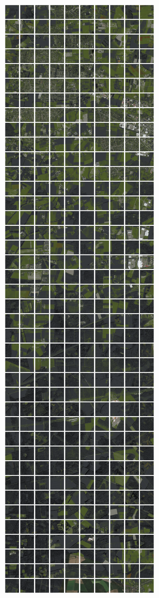 <html>
<div>
<img src="https://github.com/HakkaTjakka/NL_TILE_MAP/blob/main/18/615/-1029/r.6150.-10290.png" height="44" width="44">
<img src="https://github.com/HakkaTjakka/NL_TILE_MAP/blob/main/18/615/-1029/r.6151.-10290.png" height="44" width="44">
<img src="https://github.com/HakkaTjakka/NL_TILE_MAP/blob/main/18/615/-1029/r.6152.-10290.png" height="44" width="44">
<img src="https://github.com/HakkaTjakka/NL_TILE_MAP/blob/main/18/615/-1029/r.6153.-10290.png" height="44" width="44">
<img src="https://github.com/HakkaTjakka/NL_TILE_MAP/blob/main/18/615/-1029/r.6154.-10290.png" height="44" width="44">
<img src="https://github.com/HakkaTjakka/NL_TILE_MAP/blob/main/18/615/-1029/r.6155.-10290.png" height="44" width="44">
<img src="https://github.com/HakkaTjakka/NL_TILE_MAP/blob/main/18/615/-1029/r.6156.-10290.png" height="44" width="44">
<img src="https://github.com/HakkaTjakka/NL_TILE_MAP/blob/main/18/615/-1029/r.6157.-10290.png" height="44" width="44">
<img src="https://github.com/HakkaTjakka/NL_TILE_MAP/blob/main/18/615/-1029/r.6158.-10290.png" height="44" width="44">
<img src="https://github.com/HakkaTjakka/NL_TILE_MAP/blob/main/18/615/-1029/r.6159.-10290.png" height="44" width="44">
<img src="https://github.com/HakkaTjakka/NL_TILE_MAP/blob/main/18/616/-1029/r.6160.-10290.png" height="44" width="44">
<img src="https://github.com/HakkaTjakka/NL_TILE_MAP/blob/main/18/616/-1029/r.6161.-10290.png" height="44" width="44">
<img src="https://github.com/HakkaTjakka/NL_TILE_MAP/blob/main/18/616/-1029/r.6162.-10290.png" height="44" width="44">
<img src="https://github.com/HakkaTjakka/NL_TILE_MAP/blob/main/18/616/-1029/r.6163.-10290.png" height="44" width="44">
<img src="https://github.com/HakkaTjakka/NL_TILE_MAP/blob/main/18/616/-1029/r.6164.-10290.png" height="44" width="44">
<img src="https://github.com/HakkaTjakka/NL_TILE_MAP/blob/main/18/616/-1029/r.6165.-10290.png" height="44" width="44">
<img src="https://github.com/HakkaTjakka/NL_TILE_MAP/blob/main/18/616/-1029/r.6166.-10290.png" height="44" width="44">
<img src="https://github.com/HakkaTjakka/NL_TILE_MAP/blob/main/18/616/-1029/r.6167.-10290.png" height="44" width="44">
<img src="https://github.com/HakkaTjakka/NL_TILE_MAP/blob/main/18/616/-1029/r.6168.-10290.png" height="44" width="44">
<img src="https://github.com/HakkaTjakka/NL_TILE_MAP/blob/main/18/616/-1029/r.6169.-10290.png" height="44" width="44">
<br>
<img src="https://github.com/HakkaTjakka/NL_TILE_MAP/blob/main/18/615/-1029/r.6150.-10289.png" height="44" width="44">
<img src="https://github.com/HakkaTjakka/NL_TILE_MAP/blob/main/18/615/-1029/r.6151.-10289.png" height="44" width="44">
<img src="https://github.com/HakkaTjakka/NL_TILE_MAP/blob/main/18/615/-1029/r.6152.-10289.png" height="44" width="44">
<img src="https://github.com/HakkaTjakka/NL_TILE_MAP/blob/main/18/615/-1029/r.6153.-10289.png" height="44" width="44">
<img src="https://github.com/HakkaTjakka/NL_TILE_MAP/blob/main/18/615/-1029/r.6154.-10289.png" height="44" width="44">
<img src="https://github.com/HakkaTjakka/NL_TILE_MAP/blob/main/18/615/-1029/r.6155.-10289.png" height="44" width="44">
<img src="https://github.com/HakkaTjakka/NL_TILE_MAP/blob/main/18/615/-1029/r.6156.-10289.png" height="44" width="44">
<img src="https://github.com/HakkaTjakka/NL_TILE_MAP/blob/main/18/615/-1029/r.6157.-10289.png" height="44" width="44">
<img src="https://github.com/HakkaTjakka/NL_TILE_MAP/blob/main/18/615/-1029/r.6158.-10289.png" height="44" width="44">
<img src="https://github.com/HakkaTjakka/NL_TILE_MAP/blob/main/18/615/-1029/r.6159.-10289.png" height="44" width="44">
<img src="https://github.com/HakkaTjakka/NL_TILE_MAP/blob/main/18/616/-1029/r.6160.-10289.png" height="44" width="44">
<img src="https://github.com/HakkaTjakka/NL_TILE_MAP/blob/main/18/616/-1029/r.6161.-10289.png" height="44" width="44">
<img src="https://github.com/HakkaTjakka/NL_TILE_MAP/blob/main/18/616/-1029/r.6162.-10289.png" height="44" width="44">
<img src="https://github.com/HakkaTjakka/NL_TILE_MAP/blob/main/18/616/-1029/r.6163.-10289.png" height="44" width="44">
<img src="https://github.com/HakkaTjakka/NL_TILE_MAP/blob/main/18/616/-1029/r.6164.-10289.png" height="44" width="44">
<img src="https://github.com/HakkaTjakka/NL_TILE_MAP/blob/main/18/616/-1029/r.6165.-10289.png" height="44" width="44">
<img src="https://github.com/HakkaTjakka/NL_TILE_MAP/blob/main/18/616/-1029/r.6166.-10289.png" height="44" width="44">
<img src="https://github.com/HakkaTjakka/NL_TILE_MAP/blob/main/18/616/-1029/r.6167.-10289.png" height="44" width="44">
<img src="https://github.com/HakkaTjakka/NL_TILE_MAP/blob/main/18/616/-1029/r.6168.-10289.png" height="44" width="44">
<img src="https://github.com/HakkaTjakka/NL_TILE_MAP/blob/main/18/616/-1029/r.6169.-10289.png" height="44" width="44">
<br>
<img src="https://github.com/HakkaTjakka/NL_TILE_MAP/blob/main/18/615/-1029/r.6150.-10288.png" height="44" width="44">
<img src="https://github.com/HakkaTjakka/NL_TILE_MAP/blob/main/18/615/-1029/r.6151.-10288.png" height="44" width="44">
<img src="https://github.com/HakkaTjakka/NL_TILE_MAP/blob/main/18/615/-1029/r.6152.-10288.png" height="44" width="44">
<img src="https://github.com/HakkaTjakka/NL_TILE_MAP/blob/main/18/615/-1029/r.6153.-10288.png" height="44" width="44">
<img src="https://github.com/HakkaTjakka/NL_TILE_MAP/blob/main/18/615/-1029/r.6154.-10288.png" height="44" width="44">
<img src="https://github.com/HakkaTjakka/NL_TILE_MAP/blob/main/18/615/-1029/r.6155.-10288.png" height="44" width="44">
<img src="https://github.com/HakkaTjakka/NL_TILE_MAP/blob/main/18/615/-1029/r.6156.-10288.png" height="44" width="44">
<img src="https://github.com/HakkaTjakka/NL_TILE_MAP/blob/main/18/615/-1029/r.6157.-10288.png" height="44" width="44">
<img src="https://github.com/HakkaTjakka/NL_TILE_MAP/blob/main/18/615/-1029/r.6158.-10288.png" height="44" width="44">
<img src="https://github.com/HakkaTjakka/NL_TILE_MAP/blob/main/18/615/-1029/r.6159.-10288.png" height="44" width="44">
<img src="https://github.com/HakkaTjakka/NL_TILE_MAP/blob/main/18/616/-1029/r.6160.-10288.png" height="44" width="44">
<img src="https://github.com/HakkaTjakka/NL_TILE_MAP/blob/main/18/616/-1029/r.6161.-10288.png" height="44" width="44">
<img src="https://github.com/HakkaTjakka/NL_TILE_MAP/blob/main/18/616/-1029/r.6162.-10288.png" height="44" width="44">
<img src="https://github.com/HakkaTjakka/NL_TILE_MAP/blob/main/18/616/-1029/r.6163.-10288.png" height="44" width="44">
<img src="https://github.com/HakkaTjakka/NL_TILE_MAP/blob/main/18/616/-1029/r.6164.-10288.png" height="44" width="44">
<img src="https://github.com/HakkaTjakka/NL_TILE_MAP/blob/main/18/616/-1029/r.6165.-10288.png" height="44" width="44">
<img src="https://github.com/HakkaTjakka/NL_TILE_MAP/blob/main/18/616/-1029/r.6166.-10288.png" height="44" width="44">
<img src="https://github.com/HakkaTjakka/NL_TILE_MAP/blob/main/18/616/-1029/r.6167.-10288.png" height="44" width="44">
<img src="https://github.com/HakkaTjakka/NL_TILE_MAP/blob/main/18/616/-1029/r.6168.-10288.png" height="44" width="44">
<img src="https://github.com/HakkaTjakka/NL_TILE_MAP/blob/main/18/616/-1029/r.6169.-10288.png" height="44" width="44">
<br>
<img src="https://github.com/HakkaTjakka/NL_TILE_MAP/blob/main/18/615/-1029/r.6150.-10287.png" height="44" width="44">
<img src="https://github.com/HakkaTjakka/NL_TILE_MAP/blob/main/18/615/-1029/r.6151.-10287.png" height="44" width="44">
<img src="https://github.com/HakkaTjakka/NL_TILE_MAP/blob/main/18/615/-1029/r.6152.-10287.png" height="44" width="44">
<img src="https://github.com/HakkaTjakka/NL_TILE_MAP/blob/main/18/615/-1029/r.6153.-10287.png" height="44" width="44">
<img src="https://github.com/HakkaTjakka/NL_TILE_MAP/blob/main/18/615/-1029/r.6154.-10287.png" height="44" width="44">
<img src="https://github.com/HakkaTjakka/NL_TILE_MAP/blob/main/18/615/-1029/r.6155.-10287.png" height="44" width="44">
<img src="https://github.com/HakkaTjakka/NL_TILE_MAP/blob/main/18/615/-1029/r.6156.-10287.png" height="44" width="44">
<img src="https://github.com/HakkaTjakka/NL_TILE_MAP/blob/main/18/615/-1029/r.6157.-10287.png" height="44" width="44">
<img src="https://github.com/HakkaTjakka/NL_TILE_MAP/blob/main/18/615/-1029/r.6158.-10287.png" height="44" width="44">
<img src="https://github.com/HakkaTjakka/NL_TILE_MAP/blob/main/18/615/-1029/r.6159.-10287.png" height="44" width="44">
<img src="https://github.com/HakkaTjakka/NL_TILE_MAP/blob/main/18/616/-1029/r.6160.-10287.png" height="44" width="44">
<img src="https://github.com/HakkaTjakka/NL_TILE_MAP/blob/main/18/616/-1029/r.6161.-10287.png" height="44" width="44">
<img src="https://github.com/HakkaTjakka/NL_TILE_MAP/blob/main/18/616/-1029/r.6162.-10287.png" height="44" width="44">
<img src="https://github.com/HakkaTjakka/NL_TILE_MAP/blob/main/18/616/-1029/r.6163.-10287.png" height="44" width="44">
<img src="https://github.com/HakkaTjakka/NL_TILE_MAP/blob/main/18/616/-1029/r.6164.-10287.png" height="44" width="44">
<img src="https://github.com/HakkaTjakka/NL_TILE_MAP/blob/main/18/616/-1029/r.6165.-10287.png" height="44" width="44">
<img src="https://github.com/HakkaTjakka/NL_TILE_MAP/blob/main/18/616/-1029/r.6166.-10287.png" height="44" width="44">
<img src="https://github.com/HakkaTjakka/NL_TILE_MAP/blob/main/18/616/-1029/r.6167.-10287.png" height="44" width="44">
<img src="https://github.com/HakkaTjakka/NL_TILE_MAP/blob/main/18/616/-1029/r.6168.-10287.png" height="44" width="44">
<img src="https://github.com/HakkaTjakka/NL_TILE_MAP/blob/main/18/616/-1029/r.6169.-10287.png" height="44" width="44">
<br>
<img src="https://github.com/HakkaTjakka/NL_TILE_MAP/blob/main/18/615/-1029/r.6150.-10286.png" height="44" width="44">
<img src="https://github.com/HakkaTjakka/NL_TILE_MAP/blob/main/18/615/-1029/r.6151.-10286.png" height="44" width="44">
<img src="https://github.com/HakkaTjakka/NL_TILE_MAP/blob/main/18/615/-1029/r.6152.-10286.png" height="44" width="44">
<img src="https://github.com/HakkaTjakka/NL_TILE_MAP/blob/main/18/615/-1029/r.6153.-10286.png" height="44" width="44">
<img src="https://github.com/HakkaTjakka/NL_TILE_MAP/blob/main/18/615/-1029/r.6154.-10286.png" height="44" width="44">
<img src="https://github.com/HakkaTjakka/NL_TILE_MAP/blob/main/18/615/-1029/r.6155.-10286.png" height="44" width="44">
<img src="https://github.com/HakkaTjakka/NL_TILE_MAP/blob/main/18/615/-1029/r.6156.-10286.png" height="44" width="44">
<img src="https://github.com/HakkaTjakka/NL_TILE_MAP/blob/main/18/615/-1029/r.6157.-10286.png" height="44" width="44">
<img src="https://github.com/HakkaTjakka/NL_TILE_MAP/blob/main/18/615/-1029/r.6158.-10286.png" height="44" width="44">
<img src="https://github.com/HakkaTjakka/NL_TILE_MAP/blob/main/18/615/-1029/r.6159.-10286.png" height="44" width="44">
<img src="https://github.com/HakkaTjakka/NL_TILE_MAP/blob/main/18/616/-1029/r.6160.-10286.png" height="44" width="44">
<img src="https://github.com/HakkaTjakka/NL_TILE_MAP/blob/main/18/616/-1029/r.6161.-10286.png" height="44" width="44">
<img src="https://github.com/HakkaTjakka/NL_TILE_MAP/blob/main/18/616/-1029/r.6162.-10286.png" height="44" width="44">
<img src="https://github.com/HakkaTjakka/NL_TILE_MAP/blob/main/18/616/-1029/r.6163.-10286.png" height="44" width="44">
<img src="https://github.com/HakkaTjakka/NL_TILE_MAP/blob/main/18/616/-1029/r.6164.-10286.png" height="44" width="44">
<img src="https://github.com/HakkaTjakka/NL_TILE_MAP/blob/main/18/616/-1029/r.6165.-10286.png" height="44" width="44">
<img src="https://github.com/HakkaTjakka/NL_TILE_MAP/blob/main/18/616/-1029/r.6166.-10286.png" height="44" width="44">
<img src="https://github.com/HakkaTjakka/NL_TILE_MAP/blob/main/18/616/-1029/r.6167.-10286.png" height="44" width="44">
<img src="https://github.com/HakkaTjakka/NL_TILE_MAP/blob/main/18/616/-1029/r.6168.-10286.png" height="44" width="44">
<img src="https://github.com/HakkaTjakka/NL_TILE_MAP/blob/main/18/616/-1029/r.6169.-10286.png" height="44" width="44">
<br>
<img src="https://github.com/HakkaTjakka/NL_TILE_MAP/blob/main/18/615/-1029/r.6150.-10285.png" height="44" width="44">
<img src="https://github.com/HakkaTjakka/NL_TILE_MAP/blob/main/18/615/-1029/r.6151.-10285.png" height="44" width="44">
<img src="https://github.com/HakkaTjakka/NL_TILE_MAP/blob/main/18/615/-1029/r.6152.-10285.png" height="44" width="44">
<img src="https://github.com/HakkaTjakka/NL_TILE_MAP/blob/main/18/615/-1029/r.6153.-10285.png" height="44" width="44">
<img src="https://github.com/HakkaTjakka/NL_TILE_MAP/blob/main/18/615/-1029/r.6154.-10285.png" height="44" width="44">
<img src="https://github.com/HakkaTjakka/NL_TILE_MAP/blob/main/18/615/-1029/r.6155.-10285.png" height="44" width="44">
<img src="https://github.com/HakkaTjakka/NL_TILE_MAP/blob/main/18/615/-1029/r.6156.-10285.png" height="44" width="44">
<img src="https://github.com/HakkaTjakka/NL_TILE_MAP/blob/main/18/615/-1029/r.6157.-10285.png" height="44" width="44">
<img src="https://github.com/HakkaTjakka/NL_TILE_MAP/blob/main/18/615/-1029/r.6158.-10285.png" height="44" width="44">
<img src="https://github.com/HakkaTjakka/NL_TILE_MAP/blob/main/18/615/-1029/r.6159.-10285.png" height="44" width="44">
<img src="https://github.com/HakkaTjakka/NL_TILE_MAP/blob/main/18/616/-1029/r.6160.-10285.png" height="44" width="44">
<img src="https://github.com/HakkaTjakka/NL_TILE_MAP/blob/main/18/616/-1029/r.6161.-10285.png" height="44" width="44">
<img src="https://github.com/HakkaTjakka/NL_TILE_MAP/blob/main/18/616/-1029/r.6162.-10285.png" height="44" width="44">
<img src="https://github.com/HakkaTjakka/NL_TILE_MAP/blob/main/18/616/-1029/r.6163.-10285.png" height="44" width="44">
<img src="https://github.com/HakkaTjakka/NL_TILE_MAP/blob/main/18/616/-1029/r.6164.-10285.png" height="44" width="44">
<img src="https://github.com/HakkaTjakka/NL_TILE_MAP/blob/main/18/616/-1029/r.6165.-10285.png" height="44" width="44">
<img src="https://github.com/HakkaTjakka/NL_TILE_MAP/blob/main/18/616/-1029/r.6166.-10285.png" height="44" width="44">
<img src="https://github.com/HakkaTjakka/NL_TILE_MAP/blob/main/18/616/-1029/r.6167.-10285.png" height="44" width="44">
<img src="https://github.com/HakkaTjakka/NL_TILE_MAP/blob/main/18/616/-1029/r.6168.-10285.png" height="44" width="44">
<img src="https://github.com/HakkaTjakka/NL_TILE_MAP/blob/main/18/616/-1029/r.6169.-10285.png" height="44" width="44">
<br>
<img src="https://github.com/HakkaTjakka/NL_TILE_MAP/blob/main/18/615/-1029/r.6150.-10284.png" height="44" width="44">
<img src="https://github.com/HakkaTjakka/NL_TILE_MAP/blob/main/18/615/-1029/r.6151.-10284.png" height="44" width="44">
<img src="https://github.com/HakkaTjakka/NL_TILE_MAP/blob/main/18/615/-1029/r.6152.-10284.png" height="44" width="44">
<img src="https://github.com/HakkaTjakka/NL_TILE_MAP/blob/main/18/615/-1029/r.6153.-10284.png" height="44" width="44">
<img src="https://github.com/HakkaTjakka/NL_TILE_MAP/blob/main/18/615/-1029/r.6154.-10284.png" height="44" width="44">
<img src="https://github.com/HakkaTjakka/NL_TILE_MAP/blob/main/18/615/-1029/r.6155.-10284.png" height="44" width="44">
<img src="https://github.com/HakkaTjakka/NL_TILE_MAP/blob/main/18/615/-1029/r.6156.-10284.png" height="44" width="44">
<img src="https://github.com/HakkaTjakka/NL_TILE_MAP/blob/main/18/615/-1029/r.6157.-10284.png" height="44" width="44">
<img src="https://github.com/HakkaTjakka/NL_TILE_MAP/blob/main/18/615/-1029/r.6158.-10284.png" height="44" width="44">
<img src="https://github.com/HakkaTjakka/NL_TILE_MAP/blob/main/18/615/-1029/r.6159.-10284.png" height="44" width="44">
<img src="https://github.com/HakkaTjakka/NL_TILE_MAP/blob/main/18/616/-1029/r.6160.-10284.png" height="44" width="44">
<img src="https://github.com/HakkaTjakka/NL_TILE_MAP/blob/main/18/616/-1029/r.6161.-10284.png" height="44" width="44">
<img src="https://github.com/HakkaTjakka/NL_TILE_MAP/blob/main/18/616/-1029/r.6162.-10284.png" height="44" width="44">
<img src="https://github.com/HakkaTjakka/NL_TILE_MAP/blob/main/18/616/-1029/r.6163.-10284.png" height="44" width="44">
<img src="https://github.com/HakkaTjakka/NL_TILE_MAP/blob/main/18/616/-1029/r.6164.-10284.png" height="44" width="44">
<img src="https://github.com/HakkaTjakka/NL_TILE_MAP/blob/main/18/616/-1029/r.6165.-10284.png" height="44" width="44">
<img src="https://github.com/HakkaTjakka/NL_TILE_MAP/blob/main/18/616/-1029/r.6166.-10284.png" height="44" width="44">
<img src="https://github.com/HakkaTjakka/NL_TILE_MAP/blob/main/18/616/-1029/r.6167.-10284.png" height="44" width="44">
<img src="https://github.com/HakkaTjakka/NL_TILE_MAP/blob/main/18/616/-1029/r.6168.-10284.png" height="44" width="44">
<img src="https://github.com/HakkaTjakka/NL_TILE_MAP/blob/main/18/616/-1029/r.6169.-10284.png" height="44" width="44">
<br>
<img src="https://github.com/HakkaTjakka/NL_TILE_MAP/blob/main/18/615/-1029/r.6150.-10283.png" height="44" width="44">
<img src="https://github.com/HakkaTjakka/NL_TILE_MAP/blob/main/18/615/-1029/r.6151.-10283.png" height="44" width="44">
<img src="https://github.com/HakkaTjakka/NL_TILE_MAP/blob/main/18/615/-1029/r.6152.-10283.png" height="44" width="44">
<img src="https://github.com/HakkaTjakka/NL_TILE_MAP/blob/main/18/615/-1029/r.6153.-10283.png" height="44" width="44">
<img src="https://github.com/HakkaTjakka/NL_TILE_MAP/blob/main/18/615/-1029/r.6154.-10283.png" height="44" width="44">
<img src="https://github.com/HakkaTjakka/NL_TILE_MAP/blob/main/18/615/-1029/r.6155.-10283.png" height="44" width="44">
<img src="https://github.com/HakkaTjakka/NL_TILE_MAP/blob/main/18/615/-1029/r.6156.-10283.png" height="44" width="44">
<img src="https://github.com/HakkaTjakka/NL_TILE_MAP/blob/main/18/615/-1029/r.6157.-10283.png" height="44" width="44">
<img src="https://github.com/HakkaTjakka/NL_TILE_MAP/blob/main/18/615/-1029/r.6158.-10283.png" height="44" width="44">
<img src="https://github.com/HakkaTjakka/NL_TILE_MAP/blob/main/18/615/-1029/r.6159.-10283.png" height="44" width="44">
<img src="https://github.com/HakkaTjakka/NL_TILE_MAP/blob/main/18/616/-1029/r.6160.-10283.png" height="44" width="44">
<img src="https://github.com/HakkaTjakka/NL_TILE_MAP/blob/main/18/616/-1029/r.6161.-10283.png" height="44" width="44">
<img src="https://github.com/HakkaTjakka/NL_TILE_MAP/blob/main/18/616/-1029/r.6162.-10283.png" height="44" width="44">
<img src="https://github.com/HakkaTjakka/NL_TILE_MAP/blob/main/18/616/-1029/r.6163.-10283.png" height="44" width="44">
<img src="https://github.com/HakkaTjakka/NL_TILE_MAP/blob/main/18/616/-1029/r.6164.-10283.png" height="44" width="44">
<img src="https://github.com/HakkaTjakka/NL_TILE_MAP/blob/main/18/616/-1029/r.6165.-10283.png" height="44" width="44">
<img src="https://github.com/HakkaTjakka/NL_TILE_MAP/blob/main/18/616/-1029/r.6166.-10283.png" height="44" width="44">
<img src="https://github.com/HakkaTjakka/NL_TILE_MAP/blob/main/18/616/-1029/r.6167.-10283.png" height="44" width="44">
<img src="https://github.com/HakkaTjakka/NL_TILE_MAP/blob/main/18/616/-1029/r.6168.-10283.png" height="44" width="44">
<img src="https://github.com/HakkaTjakka/NL_TILE_MAP/blob/main/18/616/-1029/r.6169.-10283.png" height="44" width="44">
<br>
<img src="https://github.com/HakkaTjakka/NL_TILE_MAP/blob/main/18/615/-1029/r.6150.-10282.png" height="44" width="44">
<img src="https://github.com/HakkaTjakka/NL_TILE_MAP/blob/main/18/615/-1029/r.6151.-10282.png" height="44" width="44">
<img src="https://github.com/HakkaTjakka/NL_TILE_MAP/blob/main/18/615/-1029/r.6152.-10282.png" height="44" width="44">
<img src="https://github.com/HakkaTjakka/NL_TILE_MAP/blob/main/18/615/-1029/r.6153.-10282.png" height="44" width="44">
<img src="https://github.com/HakkaTjakka/NL_TILE_MAP/blob/main/18/615/-1029/r.6154.-10282.png" height="44" width="44">
<img src="https://github.com/HakkaTjakka/NL_TILE_MAP/blob/main/18/615/-1029/r.6155.-10282.png" height="44" width="44">
<img src="https://github.com/HakkaTjakka/NL_TILE_MAP/blob/main/18/615/-1029/r.6156.-10282.png" height="44" width="44">
<img src="https://github.com/HakkaTjakka/NL_TILE_MAP/blob/main/18/615/-1029/r.6157.-10282.png" height="44" width="44">
<img src="https://github.com/HakkaTjakka/NL_TILE_MAP/blob/main/18/615/-1029/r.6158.-10282.png" height="44" width="44">
<img src="https://github.com/HakkaTjakka/NL_TILE_MAP/blob/main/18/615/-1029/r.6159.-10282.png" height="44" width="44">
<img src="https://github.com/HakkaTjakka/NL_TILE_MAP/blob/main/18/616/-1029/r.6160.-10282.png" height="44" width="44">
<img src="https://github.com/HakkaTjakka/NL_TILE_MAP/blob/main/18/616/-1029/r.6161.-10282.png" height="44" width="44">
<img src="https://github.com/HakkaTjakka/NL_TILE_MAP/blob/main/18/616/-1029/r.6162.-10282.png" height="44" width="44">
<img src="https://github.com/HakkaTjakka/NL_TILE_MAP/blob/main/18/616/-1029/r.6163.-10282.png" height="44" width="44">
<img src="https://github.com/HakkaTjakka/NL_TILE_MAP/blob/main/18/616/-1029/r.6164.-10282.png" height="44" width="44">
<img src="https://github.com/HakkaTjakka/NL_TILE_MAP/blob/main/18/616/-1029/r.6165.-10282.png" height="44" width="44">
<img src="https://github.com/HakkaTjakka/NL_TILE_MAP/blob/main/18/616/-1029/r.6166.-10282.png" height="44" width="44">
<img src="https://github.com/HakkaTjakka/NL_TILE_MAP/blob/main/18/616/-1029/r.6167.-10282.png" height="44" width="44">
<img src="https://github.com/HakkaTjakka/NL_TILE_MAP/blob/main/18/616/-1029/r.6168.-10282.png" height="44" width="44">
<img src="https://github.com/HakkaTjakka/NL_TILE_MAP/blob/main/18/616/-1029/r.6169.-10282.png" height="44" width="44">
<br>
<img src="https://github.com/HakkaTjakka/NL_TILE_MAP/blob/main/18/615/-1029/r.6150.-10281.png" height="44" width="44">
<img src="https://github.com/HakkaTjakka/NL_TILE_MAP/blob/main/18/615/-1029/r.6151.-10281.png" height="44" width="44">
<img src="https://github.com/HakkaTjakka/NL_TILE_MAP/blob/main/18/615/-1029/r.6152.-10281.png" height="44" width="44">
<img src="https://github.com/HakkaTjakka/NL_TILE_MAP/blob/main/18/615/-1029/r.6153.-10281.png" height="44" width="44">
<img src="https://github.com/HakkaTjakka/NL_TILE_MAP/blob/main/18/615/-1029/r.6154.-10281.png" height="44" width="44">
<img src="https://github.com/HakkaTjakka/NL_TILE_MAP/blob/main/18/615/-1029/r.6155.-10281.png" height="44" width="44">
<img src="https://github.com/HakkaTjakka/NL_TILE_MAP/blob/main/18/615/-1029/r.6156.-10281.png" height="44" width="44">
<img src="https://github.com/HakkaTjakka/NL_TILE_MAP/blob/main/18/615/-1029/r.6157.-10281.png" height="44" width="44">
<img src="https://github.com/HakkaTjakka/NL_TILE_MAP/blob/main/18/615/-1029/r.6158.-10281.png" height="44" width="44">
<img src="https://github.com/HakkaTjakka/NL_TILE_MAP/blob/main/18/615/-1029/r.6159.-10281.png" height="44" width="44">
<img src="https://github.com/HakkaTjakka/NL_TILE_MAP/blob/main/18/616/-1029/r.6160.-10281.png" height="44" width="44">
<img src="https://github.com/HakkaTjakka/NL_TILE_MAP/blob/main/18/616/-1029/r.6161.-10281.png" height="44" width="44">
<img src="https://github.com/HakkaTjakka/NL_TILE_MAP/blob/main/18/616/-1029/r.6162.-10281.png" height="44" width="44">
<img src="https://github.com/HakkaTjakka/NL_TILE_MAP/blob/main/18/616/-1029/r.6163.-10281.png" height="44" width="44">
<img src="https://github.com/HakkaTjakka/NL_TILE_MAP/blob/main/18/616/-1029/r.6164.-10281.png" height="44" width="44">
<img src="https://github.com/HakkaTjakka/NL_TILE_MAP/blob/main/18/616/-1029/r.6165.-10281.png" height="44" width="44">
<img src="https://github.com/HakkaTjakka/NL_TILE_MAP/blob/main/18/616/-1029/r.6166.-10281.png" height="44" width="44">
<img src="https://github.com/HakkaTjakka/NL_TILE_MAP/blob/main/18/616/-1029/r.6167.-10281.png" height="44" width="44">
<img src="https://github.com/HakkaTjakka/NL_TILE_MAP/blob/main/18/616/-1029/r.6168.-10281.png" height="44" width="44">
<img src="https://github.com/HakkaTjakka/NL_TILE_MAP/blob/main/18/616/-1029/r.6169.-10281.png" height="44" width="44">
<br>
<img src="https://github.com/HakkaTjakka/NL_TILE_MAP/blob/main/18/615/-1028/r.6150.-10280.png" height="44" width="44">
<img src="https://github.com/HakkaTjakka/NL_TILE_MAP/blob/main/18/615/-1028/r.6151.-10280.png" height="44" width="44">
<img src="https://github.com/HakkaTjakka/NL_TILE_MAP/blob/main/18/615/-1028/r.6152.-10280.png" height="44" width="44">
<img src="https://github.com/HakkaTjakka/NL_TILE_MAP/blob/main/18/615/-1028/r.6153.-10280.png" height="44" width="44">
<img src="https://github.com/HakkaTjakka/NL_TILE_MAP/blob/main/18/615/-1028/r.6154.-10280.png" height="44" width="44">
<img src="https://github.com/HakkaTjakka/NL_TILE_MAP/blob/main/18/615/-1028/r.6155.-10280.png" height="44" width="44">
<img src="https://github.com/HakkaTjakka/NL_TILE_MAP/blob/main/18/615/-1028/r.6156.-10280.png" height="44" width="44">
<img src="https://github.com/HakkaTjakka/NL_TILE_MAP/blob/main/18/615/-1028/r.6157.-10280.png" height="44" width="44">
<img src="https://github.com/HakkaTjakka/NL_TILE_MAP/blob/main/18/615/-1028/r.6158.-10280.png" height="44" width="44">
<img src="https://github.com/HakkaTjakka/NL_TILE_MAP/blob/main/18/615/-1028/r.6159.-10280.png" height="44" width="44">
<img src="https://github.com/HakkaTjakka/NL_TILE_MAP/blob/main/18/616/-1028/r.6160.-10280.png" height="44" width="44">
<img src="https://github.com/HakkaTjakka/NL_TILE_MAP/blob/main/18/616/-1028/r.6161.-10280.png" height="44" width="44">
<img src="https://github.com/HakkaTjakka/NL_TILE_MAP/blob/main/18/616/-1028/r.6162.-10280.png" height="44" width="44">
<img src="https://github.com/HakkaTjakka/NL_TILE_MAP/blob/main/18/616/-1028/r.6163.-10280.png" height="44" width="44">
<img src="https://github.com/HakkaTjakka/NL_TILE_MAP/blob/main/18/616/-1028/r.6164.-10280.png" height="44" width="44">
<img src="https://github.com/HakkaTjakka/NL_TILE_MAP/blob/main/18/616/-1028/r.6165.-10280.png" height="44" width="44">
<img src="https://github.com/HakkaTjakka/NL_TILE_MAP/blob/main/18/616/-1028/r.6166.-10280.png" height="44" width="44">
<img src="https://github.com/HakkaTjakka/NL_TILE_MAP/blob/main/18/616/-1028/r.6167.-10280.png" height="44" width="44">
<img src="https://github.com/HakkaTjakka/NL_TILE_MAP/blob/main/18/616/-1028/r.6168.-10280.png" height="44" width="44">
<img src="https://github.com/HakkaTjakka/NL_TILE_MAP/blob/main/18/616/-1028/r.6169.-10280.png" height="44" width="44">
<br>
<img src="https://github.com/HakkaTjakka/NL_TILE_MAP/blob/main/18/615/-1028/r.6150.-10279.png" height="44" width="44">
<img src="https://github.com/HakkaTjakka/NL_TILE_MAP/blob/main/18/615/-1028/r.6151.-10279.png" height="44" width="44">
<img src="https://github.com/HakkaTjakka/NL_TILE_MAP/blob/main/18/615/-1028/r.6152.-10279.png" height="44" width="44">
<img src="https://github.com/HakkaTjakka/NL_TILE_MAP/blob/main/18/615/-1028/r.6153.-10279.png" height="44" width="44">
<img src="https://github.com/HakkaTjakka/NL_TILE_MAP/blob/main/18/615/-1028/r.6154.-10279.png" height="44" width="44">
<img src="https://github.com/HakkaTjakka/NL_TILE_MAP/blob/main/18/615/-1028/r.6155.-10279.png" height="44" width="44">
<img src="https://github.com/HakkaTjakka/NL_TILE_MAP/blob/main/18/615/-1028/r.6156.-10279.png" height="44" width="44">
<img src="https://github.com/HakkaTjakka/NL_TILE_MAP/blob/main/18/615/-1028/r.6157.-10279.png" height="44" width="44">
<img src="https://github.com/HakkaTjakka/NL_TILE_MAP/blob/main/18/615/-1028/r.6158.-10279.png" height="44" width="44">
<img src="https://github.com/HakkaTjakka/NL_TILE_MAP/blob/main/18/615/-1028/r.6159.-10279.png" height="44" width="44">
<img src="https://github.com/HakkaTjakka/NL_TILE_MAP/blob/main/18/616/-1028/r.6160.-10279.png" height="44" width="44">
<img src="https://github.com/HakkaTjakka/NL_TILE_MAP/blob/main/18/616/-1028/r.6161.-10279.png" height="44" width="44">
<img src="https://github.com/HakkaTjakka/NL_TILE_MAP/blob/main/18/616/-1028/r.6162.-10279.png" height="44" width="44">
<img src="https://github.com/HakkaTjakka/NL_TILE_MAP/blob/main/18/616/-1028/r.6163.-10279.png" height="44" width="44">
<img src="https://github.com/HakkaTjakka/NL_TILE_MAP/blob/main/18/616/-1028/r.6164.-10279.png" height="44" width="44">
<img src="https://github.com/HakkaTjakka/NL_TILE_MAP/blob/main/18/616/-1028/r.6165.-10279.png" height="44" width="44">
<img src="https://github.com/HakkaTjakka/NL_TILE_MAP/blob/main/18/616/-1028/r.6166.-10279.png" height="44" width="44">
<img src="https://github.com/HakkaTjakka/NL_TILE_MAP/blob/main/18/616/-1028/r.6167.-10279.png" height="44" width="44">
<img src="https://github.com/HakkaTjakka/NL_TILE_MAP/blob/main/18/616/-1028/r.6168.-10279.png" height="44" width="44">
<img src="https://github.com/HakkaTjakka/NL_TILE_MAP/blob/main/18/616/-1028/r.6169.-10279.png" height="44" width="44">
<br>
<img src="https://github.com/HakkaTjakka/NL_TILE_MAP/blob/main/18/615/-1028/r.6150.-10278.png" height="44" width="44">
<img src="https://github.com/HakkaTjakka/NL_TILE_MAP/blob/main/18/615/-1028/r.6151.-10278.png" height="44" width="44">
<img src="https://github.com/HakkaTjakka/NL_TILE_MAP/blob/main/18/615/-1028/r.6152.-10278.png" height="44" width="44">
<img src="https://github.com/HakkaTjakka/NL_TILE_MAP/blob/main/18/615/-1028/r.6153.-10278.png" height="44" width="44">
<img src="https://github.com/HakkaTjakka/NL_TILE_MAP/blob/main/18/615/-1028/r.6154.-10278.png" height="44" width="44">
<img src="https://github.com/HakkaTjakka/NL_TILE_MAP/blob/main/18/615/-1028/r.6155.-10278.png" height="44" width="44">
<img src="https://github.com/HakkaTjakka/NL_TILE_MAP/blob/main/18/615/-1028/r.6156.-10278.png" height="44" width="44">
<img src="https://github.com/HakkaTjakka/NL_TILE_MAP/blob/main/18/615/-1028/r.6157.-10278.png" height="44" width="44">
<img src="https://github.com/HakkaTjakka/NL_TILE_MAP/blob/main/18/615/-1028/r.6158.-10278.png" height="44" width="44">
<img src="https://github.com/HakkaTjakka/NL_TILE_MAP/blob/main/18/615/-1028/r.6159.-10278.png" height="44" width="44">
<img src="https://github.com/HakkaTjakka/NL_TILE_MAP/blob/main/18/616/-1028/r.6160.-10278.png" height="44" width="44">
<img src="https://github.com/HakkaTjakka/NL_TILE_MAP/blob/main/18/616/-1028/r.6161.-10278.png" height="44" width="44">
<img src="https://github.com/HakkaTjakka/NL_TILE_MAP/blob/main/18/616/-1028/r.6162.-10278.png" height="44" width="44">
<img src="https://github.com/HakkaTjakka/NL_TILE_MAP/blob/main/18/616/-1028/r.6163.-10278.png" height="44" width="44">
<img src="https://github.com/HakkaTjakka/NL_TILE_MAP/blob/main/18/616/-1028/r.6164.-10278.png" height="44" width="44">
<img src="https://github.com/HakkaTjakka/NL_TILE_MAP/blob/main/18/616/-1028/r.6165.-10278.png" height="44" width="44">
<img src="https://github.com/HakkaTjakka/NL_TILE_MAP/blob/main/18/616/-1028/r.6166.-10278.png" height="44" width="44">
<img src="https://github.com/HakkaTjakka/NL_TILE_MAP/blob/main/18/616/-1028/r.6167.-10278.png" height="44" width="44">
<img src="https://github.com/HakkaTjakka/NL_TILE_MAP/blob/main/18/616/-1028/r.6168.-10278.png" height="44" width="44">
<img src="https://github.com/HakkaTjakka/NL_TILE_MAP/blob/main/18/616/-1028/r.6169.-10278.png" height="44" width="44">
<br>
<img src="https://github.com/HakkaTjakka/NL_TILE_MAP/blob/main/18/615/-1028/r.6150.-10277.png" height="44" width="44">
<img src="https://github.com/HakkaTjakka/NL_TILE_MAP/blob/main/18/615/-1028/r.6151.-10277.png" height="44" width="44">
<img src="https://github.com/HakkaTjakka/NL_TILE_MAP/blob/main/18/615/-1028/r.6152.-10277.png" height="44" width="44">
<img src="https://github.com/HakkaTjakka/NL_TILE_MAP/blob/main/18/615/-1028/r.6153.-10277.png" height="44" width="44">
<img src="https://github.com/HakkaTjakka/NL_TILE_MAP/blob/main/18/615/-1028/r.6154.-10277.png" height="44" width="44">
<img src="https://github.com/HakkaTjakka/NL_TILE_MAP/blob/main/18/615/-1028/r.6155.-10277.png" height="44" width="44">
<img src="https://github.com/HakkaTjakka/NL_TILE_MAP/blob/main/18/615/-1028/r.6156.-10277.png" height="44" width="44">
<img src="https://github.com/HakkaTjakka/NL_TILE_MAP/blob/main/18/615/-1028/r.6157.-10277.png" height="44" width="44">
<img src="https://github.com/HakkaTjakka/NL_TILE_MAP/blob/main/18/615/-1028/r.6158.-10277.png" height="44" width="44">
<img src="https://github.com/HakkaTjakka/NL_TILE_MAP/blob/main/18/615/-1028/r.6159.-10277.png" height="44" width="44">
<img src="https://github.com/HakkaTjakka/NL_TILE_MAP/blob/main/18/616/-1028/r.6160.-10277.png" height="44" width="44">
<img src="https://github.com/HakkaTjakka/NL_TILE_MAP/blob/main/18/616/-1028/r.6161.-10277.png" height="44" width="44">
<img src="https://github.com/HakkaTjakka/NL_TILE_MAP/blob/main/18/616/-1028/r.6162.-10277.png" height="44" width="44">
<img src="https://github.com/HakkaTjakka/NL_TILE_MAP/blob/main/18/616/-1028/r.6163.-10277.png" height="44" width="44">
<img src="https://github.com/HakkaTjakka/NL_TILE_MAP/blob/main/18/616/-1028/r.6164.-10277.png" height="44" width="44">
<img src="https://github.com/HakkaTjakka/NL_TILE_MAP/blob/main/18/616/-1028/r.6165.-10277.png" height="44" width="44">
<img src="https://github.com/HakkaTjakka/NL_TILE_MAP/blob/main/18/616/-1028/r.6166.-10277.png" height="44" width="44">
<img src="https://github.com/HakkaTjakka/NL_TILE_MAP/blob/main/18/616/-1028/r.6167.-10277.png" height="44" width="44">
<img src="https://github.com/HakkaTjakka/NL_TILE_MAP/blob/main/18/616/-1028/r.6168.-10277.png" height="44" width="44">
<img src="https://github.com/HakkaTjakka/NL_TILE_MAP/blob/main/18/616/-1028/r.6169.-10277.png" height="44" width="44">
<br>
<img src="https://github.com/HakkaTjakka/NL_TILE_MAP/blob/main/18/615/-1028/r.6150.-10276.png" height="44" width="44">
<img src="https://github.com/HakkaTjakka/NL_TILE_MAP/blob/main/18/615/-1028/r.6151.-10276.png" height="44" width="44">
<img src="https://github.com/HakkaTjakka/NL_TILE_MAP/blob/main/18/615/-1028/r.6152.-10276.png" height="44" width="44">
<img src="https://github.com/HakkaTjakka/NL_TILE_MAP/blob/main/18/615/-1028/r.6153.-10276.png" height="44" width="44">
<img src="https://github.com/HakkaTjakka/NL_TILE_MAP/blob/main/18/615/-1028/r.6154.-10276.png" height="44" width="44">
<img src="https://github.com/HakkaTjakka/NL_TILE_MAP/blob/main/18/615/-1028/r.6155.-10276.png" height="44" width="44">
<img src="https://github.com/HakkaTjakka/NL_TILE_MAP/blob/main/18/615/-1028/r.6156.-10276.png" height="44" width="44">
<img src="https://github.com/HakkaTjakka/NL_TILE_MAP/blob/main/18/615/-1028/r.6157.-10276.png" height="44" width="44">
<img src="https://github.com/HakkaTjakka/NL_TILE_MAP/blob/main/18/615/-1028/r.6158.-10276.png" height="44" width="44">
<img src="https://github.com/HakkaTjakka/NL_TILE_MAP/blob/main/18/615/-1028/r.6159.-10276.png" height="44" width="44">
<img src="https://github.com/HakkaTjakka/NL_TILE_MAP/blob/main/18/616/-1028/r.6160.-10276.png" height="44" width="44">
<img src="https://github.com/HakkaTjakka/NL_TILE_MAP/blob/main/18/616/-1028/r.6161.-10276.png" height="44" width="44">
<img src="https://github.com/HakkaTjakka/NL_TILE_MAP/blob/main/18/616/-1028/r.6162.-10276.png" height="44" width="44">
<img src="https://github.com/HakkaTjakka/NL_TILE_MAP/blob/main/18/616/-1028/r.6163.-10276.png" height="44" width="44">
<img src="https://github.com/HakkaTjakka/NL_TILE_MAP/blob/main/18/616/-1028/r.6164.-10276.png" height="44" width="44">
<img src="https://github.com/HakkaTjakka/NL_TILE_MAP/blob/main/18/616/-1028/r.6165.-10276.png" height="44" width="44">
<img src="https://github.com/HakkaTjakka/NL_TILE_MAP/blob/main/18/616/-1028/r.6166.-10276.png" height="44" width="44">
<img src="https://github.com/HakkaTjakka/NL_TILE_MAP/blob/main/18/616/-1028/r.6167.-10276.png" height="44" width="44">
<img src="https://github.com/HakkaTjakka/NL_TILE_MAP/blob/main/18/616/-1028/r.6168.-10276.png" height="44" width="44">
<img src="https://github.com/HakkaTjakka/NL_TILE_MAP/blob/main/18/616/-1028/r.6169.-10276.png" height="44" width="44">
<br>
<img src="https://github.com/HakkaTjakka/NL_TILE_MAP/blob/main/18/615/-1028/r.6150.-10275.png" height="44" width="44">
<img src="https://github.com/HakkaTjakka/NL_TILE_MAP/blob/main/18/615/-1028/r.6151.-10275.png" height="44" width="44">
<img src="https://github.com/HakkaTjakka/NL_TILE_MAP/blob/main/18/615/-1028/r.6152.-10275.png" height="44" width="44">
<img src="https://github.com/HakkaTjakka/NL_TILE_MAP/blob/main/18/615/-1028/r.6153.-10275.png" height="44" width="44">
<img src="https://github.com/HakkaTjakka/NL_TILE_MAP/blob/main/18/615/-1028/r.6154.-10275.png" height="44" width="44">
<img src="https://github.com/HakkaTjakka/NL_TILE_MAP/blob/main/18/615/-1028/r.6155.-10275.png" height="44" width="44">
<img src="https://github.com/HakkaTjakka/NL_TILE_MAP/blob/main/18/615/-1028/r.6156.-10275.png" height="44" width="44">
<img src="https://github.com/HakkaTjakka/NL_TILE_MAP/blob/main/18/615/-1028/r.6157.-10275.png" height="44" width="44">
<img src="https://github.com/HakkaTjakka/NL_TILE_MAP/blob/main/18/615/-1028/r.6158.-10275.png" height="44" width="44">
<img src="https://github.com/HakkaTjakka/NL_TILE_MAP/blob/main/18/615/-1028/r.6159.-10275.png" height="44" width="44">
<img src="https://github.com/HakkaTjakka/NL_TILE_MAP/blob/main/18/616/-1028/r.6160.-10275.png" height="44" width="44">
<img src="https://github.com/HakkaTjakka/NL_TILE_MAP/blob/main/18/616/-1028/r.6161.-10275.png" height="44" width="44">
<img src="https://github.com/HakkaTjakka/NL_TILE_MAP/blob/main/18/616/-1028/r.6162.-10275.png" height="44" width="44">
<img src="https://github.com/HakkaTjakka/NL_TILE_MAP/blob/main/18/616/-1028/r.6163.-10275.png" height="44" width="44">
<img src="https://github.com/HakkaTjakka/NL_TILE_MAP/blob/main/18/616/-1028/r.6164.-10275.png" height="44" width="44">
<img src="https://github.com/HakkaTjakka/NL_TILE_MAP/blob/main/18/616/-1028/r.6165.-10275.png" height="44" width="44">
<img src="https://github.com/HakkaTjakka/NL_TILE_MAP/blob/main/18/616/-1028/r.6166.-10275.png" height="44" width="44">
<img src="https://github.com/HakkaTjakka/NL_TILE_MAP/blob/main/18/616/-1028/r.6167.-10275.png" height="44" width="44">
<img src="https://github.com/HakkaTjakka/NL_TILE_MAP/blob/main/18/616/-1028/r.6168.-10275.png" height="44" width="44">
<img src="https://github.com/HakkaTjakka/NL_TILE_MAP/blob/main/18/616/-1028/r.6169.-10275.png" height="44" width="44">
<br>
<img src="https://github.com/HakkaTjakka/NL_TILE_MAP/blob/main/18/615/-1028/r.6150.-10274.png" height="44" width="44">
<img src="https://github.com/HakkaTjakka/NL_TILE_MAP/blob/main/18/615/-1028/r.6151.-10274.png" height="44" width="44">
<img src="https://github.com/HakkaTjakka/NL_TILE_MAP/blob/main/18/615/-1028/r.6152.-10274.png" height="44" width="44">
<img src="https://github.com/HakkaTjakka/NL_TILE_MAP/blob/main/18/615/-1028/r.6153.-10274.png" height="44" width="44">
<img src="https://github.com/HakkaTjakka/NL_TILE_MAP/blob/main/18/615/-1028/r.6154.-10274.png" height="44" width="44">
<img src="https://github.com/HakkaTjakka/NL_TILE_MAP/blob/main/18/615/-1028/r.6155.-10274.png" height="44" width="44">
<img src="https://github.com/HakkaTjakka/NL_TILE_MAP/blob/main/18/615/-1028/r.6156.-10274.png" height="44" width="44">
<img src="https://github.com/HakkaTjakka/NL_TILE_MAP/blob/main/18/615/-1028/r.6157.-10274.png" height="44" width="44">
<img src="https://github.com/HakkaTjakka/NL_TILE_MAP/blob/main/18/615/-1028/r.6158.-10274.png" height="44" width="44">
<img src="https://github.com/HakkaTjakka/NL_TILE_MAP/blob/main/18/615/-1028/r.6159.-10274.png" height="44" width="44">
<img src="https://github.com/HakkaTjakka/NL_TILE_MAP/blob/main/18/616/-1028/r.6160.-10274.png" height="44" width="44">
<img src="https://github.com/HakkaTjakka/NL_TILE_MAP/blob/main/18/616/-1028/r.6161.-10274.png" height="44" width="44">
<img src="https://github.com/HakkaTjakka/NL_TILE_MAP/blob/main/18/616/-1028/r.6162.-10274.png" height="44" width="44">
<img src="https://github.com/HakkaTjakka/NL_TILE_MAP/blob/main/18/616/-1028/r.6163.-10274.png" height="44" width="44">
<img src="https://github.com/HakkaTjakka/NL_TILE_MAP/blob/main/18/616/-1028/r.6164.-10274.png" height="44" width="44">
<img src="https://github.com/HakkaTjakka/NL_TILE_MAP/blob/main/18/616/-1028/r.6165.-10274.png" height="44" width="44">
<img src="https://github.com/HakkaTjakka/NL_TILE_MAP/blob/main/18/616/-1028/r.6166.-10274.png" height="44" width="44">
<img src="https://github.com/HakkaTjakka/NL_TILE_MAP/blob/main/18/616/-1028/r.6167.-10274.png" height="44" width="44">
<img src="https://github.com/HakkaTjakka/NL_TILE_MAP/blob/main/18/616/-1028/r.6168.-10274.png" height="44" width="44">
<img src="https://github.com/HakkaTjakka/NL_TILE_MAP/blob/main/18/616/-1028/r.6169.-10274.png" height="44" width="44">
<br>
<img src="https://github.com/HakkaTjakka/NL_TILE_MAP/blob/main/18/615/-1028/r.6150.-10273.png" height="44" width="44">
<img src="https://github.com/HakkaTjakka/NL_TILE_MAP/blob/main/18/615/-1028/r.6151.-10273.png" height="44" width="44">
<img src="https://github.com/HakkaTjakka/NL_TILE_MAP/blob/main/18/615/-1028/r.6152.-10273.png" height="44" width="44">
<img src="https://github.com/HakkaTjakka/NL_TILE_MAP/blob/main/18/615/-1028/r.6153.-10273.png" height="44" width="44">
<img src="https://github.com/HakkaTjakka/NL_TILE_MAP/blob/main/18/615/-1028/r.6154.-10273.png" height="44" width="44">
<img src="https://github.com/HakkaTjakka/NL_TILE_MAP/blob/main/18/615/-1028/r.6155.-10273.png" height="44" width="44">
<img src="https://github.com/HakkaTjakka/NL_TILE_MAP/blob/main/18/615/-1028/r.6156.-10273.png" height="44" width="44">
<img src="https://github.com/HakkaTjakka/NL_TILE_MAP/blob/main/18/615/-1028/r.6157.-10273.png" height="44" width="44">
<img src="https://github.com/HakkaTjakka/NL_TILE_MAP/blob/main/18/615/-1028/r.6158.-10273.png" height="44" width="44">
<img src="https://github.com/HakkaTjakka/NL_TILE_MAP/blob/main/18/615/-1028/r.6159.-10273.png" height="44" width="44">
<img src="https://github.com/HakkaTjakka/NL_TILE_MAP/blob/main/18/616/-1028/r.6160.-10273.png" height="44" width="44">
<img src="https://github.com/HakkaTjakka/NL_TILE_MAP/blob/main/18/616/-1028/r.6161.-10273.png" height="44" width="44">
<img src="https://github.com/HakkaTjakka/NL_TILE_MAP/blob/main/18/616/-1028/r.6162.-10273.png" height="44" width="44">
<img src="https://github.com/HakkaTjakka/NL_TILE_MAP/blob/main/18/616/-1028/r.6163.-10273.png" height="44" width="44">
<img src="https://github.com/HakkaTjakka/NL_TILE_MAP/blob/main/18/616/-1028/r.6164.-10273.png" height="44" width="44">
<img src="https://github.com/HakkaTjakka/NL_TILE_MAP/blob/main/18/616/-1028/r.6165.-10273.png" height="44" width="44">
<img src="https://github.com/HakkaTjakka/NL_TILE_MAP/blob/main/18/616/-1028/r.6166.-10273.png" height="44" width="44">
<img src="https://github.com/HakkaTjakka/NL_TILE_MAP/blob/main/18/616/-1028/r.6167.-10273.png" height="44" width="44">
<img src="https://github.com/HakkaTjakka/NL_TILE_MAP/blob/main/18/616/-1028/r.6168.-10273.png" height="44" width="44">
<img src="https://github.com/HakkaTjakka/NL_TILE_MAP/blob/main/18/616/-1028/r.6169.-10273.png" height="44" width="44">
<br>
<img src="https://github.com/HakkaTjakka/NL_TILE_MAP/blob/main/18/615/-1028/r.6150.-10272.png" height="44" width="44">
<img src="https://github.com/HakkaTjakka/NL_TILE_MAP/blob/main/18/615/-1028/r.6151.-10272.png" height="44" width="44">
<img src="https://github.com/HakkaTjakka/NL_TILE_MAP/blob/main/18/615/-1028/r.6152.-10272.png" height="44" width="44">
<img src="https://github.com/HakkaTjakka/NL_TILE_MAP/blob/main/18/615/-1028/r.6153.-10272.png" height="44" width="44">
<img src="https://github.com/HakkaTjakka/NL_TILE_MAP/blob/main/18/615/-1028/r.6154.-10272.png" height="44" width="44">
<img src="https://github.com/HakkaTjakka/NL_TILE_MAP/blob/main/18/615/-1028/r.6155.-10272.png" height="44" width="44">
<img src="https://github.com/HakkaTjakka/NL_TILE_MAP/blob/main/18/615/-1028/r.6156.-10272.png" height="44" width="44">
<img src="https://github.com/HakkaTjakka/NL_TILE_MAP/blob/main/18/615/-1028/r.6157.-10272.png" height="44" width="44">
<img src="https://github.com/HakkaTjakka/NL_TILE_MAP/blob/main/18/615/-1028/r.6158.-10272.png" height="44" width="44">
<img src="https://github.com/HakkaTjakka/NL_TILE_MAP/blob/main/18/615/-1028/r.6159.-10272.png" height="44" width="44">
<img src="https://github.com/HakkaTjakka/NL_TILE_MAP/blob/main/18/616/-1028/r.6160.-10272.png" height="44" width="44">
<img src="https://github.com/HakkaTjakka/NL_TILE_MAP/blob/main/18/616/-1028/r.6161.-10272.png" height="44" width="44">
<img src="https://github.com/HakkaTjakka/NL_TILE_MAP/blob/main/18/616/-1028/r.6162.-10272.png" height="44" width="44">
<img src="https://github.com/HakkaTjakka/NL_TILE_MAP/blob/main/18/616/-1028/r.6163.-10272.png" height="44" width="44">
<img src="https://github.com/HakkaTjakka/NL_TILE_MAP/blob/main/18/616/-1028/r.6164.-10272.png" height="44" width="44">
<img src="https://github.com/HakkaTjakka/NL_TILE_MAP/blob/main/18/616/-1028/r.6165.-10272.png" height="44" width="44">
<img src="https://github.com/HakkaTjakka/NL_TILE_MAP/blob/main/18/616/-1028/r.6166.-10272.png" height="44" width="44">
<img src="https://github.com/HakkaTjakka/NL_TILE_MAP/blob/main/18/616/-1028/r.6167.-10272.png" height="44" width="44">
<img src="https://github.com/HakkaTjakka/NL_TILE_MAP/blob/main/18/616/-1028/r.6168.-10272.png" height="44" width="44">
<img src="https://github.com/HakkaTjakka/NL_TILE_MAP/blob/main/18/616/-1028/r.6169.-10272.png" height="44" width="44">
<br>
<img src="https://github.com/HakkaTjakka/NL_TILE_MAP/blob/main/18/615/-1028/r.6150.-10271.png" height="44" width="44">
<img src="https://github.com/HakkaTjakka/NL_TILE_MAP/blob/main/18/615/-1028/r.6151.-10271.png" height="44" width="44">
<img src="https://github.com/HakkaTjakka/NL_TILE_MAP/blob/main/18/615/-1028/r.6152.-10271.png" height="44" width="44">
<img src="https://github.com/HakkaTjakka/NL_TILE_MAP/blob/main/18/615/-1028/r.6153.-10271.png" height="44" width="44">
<img src="https://github.com/HakkaTjakka/NL_TILE_MAP/blob/main/18/615/-1028/r.6154.-10271.png" height="44" width="44">
<img src="https://github.com/HakkaTjakka/NL_TILE_MAP/blob/main/18/615/-1028/r.6155.-10271.png" height="44" width="44">
<img src="https://github.com/HakkaTjakka/NL_TILE_MAP/blob/main/18/615/-1028/r.6156.-10271.png" height="44" width="44">
<img src="https://github.com/HakkaTjakka/NL_TILE_MAP/blob/main/18/615/-1028/r.6157.-10271.png" height="44" width="44">
<img src="https://github.com/HakkaTjakka/NL_TILE_MAP/blob/main/18/615/-1028/r.6158.-10271.png" height="44" width="44">
<img src="https://github.com/HakkaTjakka/NL_TILE_MAP/blob/main/18/615/-1028/r.6159.-10271.png" height="44" width="44">
<img src="https://github.com/HakkaTjakka/NL_TILE_MAP/blob/main/18/616/-1028/r.6160.-10271.png" height="44" width="44">
<img src="https://github.com/HakkaTjakka/NL_TILE_MAP/blob/main/18/616/-1028/r.6161.-10271.png" height="44" width="44">
<img src="https://github.com/HakkaTjakka/NL_TILE_MAP/blob/main/18/616/-1028/r.6162.-10271.png" height="44" width="44">
<img src="https://github.com/HakkaTjakka/NL_TILE_MAP/blob/main/18/616/-1028/r.6163.-10271.png" height="44" width="44">
<img src="https://github.com/HakkaTjakka/NL_TILE_MAP/blob/main/18/616/-1028/r.6164.-10271.png" height="44" width="44">
<img src="https://github.com/HakkaTjakka/NL_TILE_MAP/blob/main/18/616/-1028/r.6165.-10271.png" height="44" width="44">
<img src="https://github.com/HakkaTjakka/NL_TILE_MAP/blob/main/18/616/-1028/r.6166.-10271.png" height="44" width="44">
<img src="https://github.com/HakkaTjakka/NL_TILE_MAP/blob/main/18/616/-1028/r.6167.-10271.png" height="44" width="44">
<img src="https://github.com/HakkaTjakka/NL_TILE_MAP/blob/main/18/616/-1028/r.6168.-10271.png" height="44" width="44">
<img src="https://github.com/HakkaTjakka/NL_TILE_MAP/blob/main/18/616/-1028/r.6169.-10271.png" height="44" width="44">
<br>
</div>
</html>
